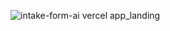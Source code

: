 ![intake-form-ai vercel app_landing](https://github.com/user-attachments/assets/b00773d1-d219-4888-b324-bf212a607c7d)
